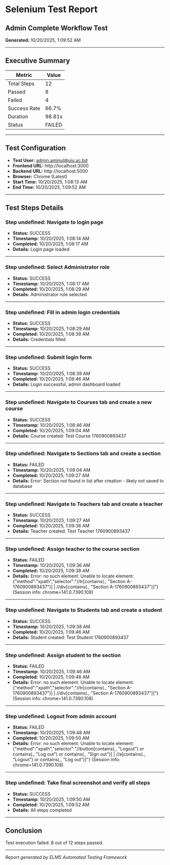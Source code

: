 # Selenium Test Report

## Admin Complete Workflow Test

**Generated:** 10/20/2025, 1:09:52 AM

---

## Executive Summary

| Metric | Value |
|--------|-------|
| Total Steps | 12 |
| Passed | 8 |
| Failed | 4 |
| Success Rate | 66.7% |
| Duration | 98.81s |
| Status | FAILED |

---

## Test Configuration

- **Test User:** admin.aminul@uiu.ac.bd
- **Frontend URL:** http://localhost:3000
- **Backend URL:** http://localhost:5000
- **Browser:** Chrome (Latest)
- **Start Time:** 10/20/2025, 1:08:13 AM
- **End Time:** 10/20/2025, 1:09:52 AM

---

## Test Steps Details


### Step undefined: Navigate to login page

- **Status:** SUCCESS
- **Timestamp:** 10/20/2025, 1:08:14 AM
- **Completed:** 10/20/2025, 1:08:17 AM
- **Details:** Login page loaded

---


### Step undefined: Select Administrator role

- **Status:** SUCCESS
- **Timestamp:** 10/20/2025, 1:08:17 AM
- **Completed:** 10/20/2025, 1:08:29 AM
- **Details:** Administrator role selected

---


### Step undefined: Fill in admin login credentials

- **Status:** SUCCESS
- **Timestamp:** 10/20/2025, 1:08:29 AM
- **Completed:** 10/20/2025, 1:08:39 AM
- **Details:** Credentials filled

---


### Step undefined: Submit login form

- **Status:** SUCCESS
- **Timestamp:** 10/20/2025, 1:08:39 AM
- **Completed:** 10/20/2025, 1:08:46 AM
- **Details:** Login successful, admin dashboard loaded

---


### Step undefined: Navigate to Courses tab and create a new course

- **Status:** SUCCESS
- **Timestamp:** 10/20/2025, 1:08:46 AM
- **Completed:** 10/20/2025, 1:09:04 AM
- **Details:** Course created: Test Course 1760900893437

---


### Step undefined: Navigate to Sections tab and create a section

- **Status:** FAILED
- **Timestamp:** 10/20/2025, 1:09:04 AM
- **Completed:** 10/20/2025, 1:09:27 AM
- **Details:** Error: Section not found in list after creation - likely not saved to database

---


### Step undefined: Navigate to Teachers tab and create a teacher

- **Status:** SUCCESS
- **Timestamp:** 10/20/2025, 1:09:27 AM
- **Completed:** 10/20/2025, 1:09:36 AM
- **Details:** Teacher created: Test Teacher 1760900893437

---


### Step undefined: Assign teacher to the course section

- **Status:** FAILED
- **Timestamp:** 10/20/2025, 1:09:36 AM
- **Completed:** 10/20/2025, 1:09:38 AM
- **Details:** Error: no such element: Unable to locate element: {"method":"xpath","selector":"//tr[contains(., "Section A-1760900893437")] | //div[contains(., "Section A-1760900893437")]"}
  (Session info: chrome=141.0.7390.108)

---


### Step undefined: Navigate to Students tab and create a student

- **Status:** SUCCESS
- **Timestamp:** 10/20/2025, 1:09:38 AM
- **Completed:** 10/20/2025, 1:09:46 AM
- **Details:** Student created: Test Student 1760900893437

---


### Step undefined: Assign student to the section

- **Status:** FAILED
- **Timestamp:** 10/20/2025, 1:09:46 AM
- **Completed:** 10/20/2025, 1:09:48 AM
- **Details:** Error: no such element: Unable to locate element: {"method":"xpath","selector":"//tr[contains(., "Section A-1760900893437")] | //div[contains(., "Section A-1760900893437")]"}
  (Session info: chrome=141.0.7390.108)

---


### Step undefined: Logout from admin account

- **Status:** FAILED
- **Timestamp:** 10/20/2025, 1:09:48 AM
- **Completed:** 10/20/2025, 1:09:50 AM
- **Details:** Error: no such element: Unable to locate element: {"method":"xpath","selector":"//button[contains(., "Logout") or contains(., "Log out") or contains(., "Sign out")] | //a[contains(., "Logout") or contains(., "Log out")]"}
  (Session info: chrome=141.0.7390.108)

---


### Step undefined: Take final screenshot and verify all steps

- **Status:** SUCCESS
- **Timestamp:** 10/20/2025, 1:09:50 AM
- **Completed:** 10/20/2025, 1:09:52 AM
- **Details:** All steps completed

---


## Conclusion

Test execution failed. 8 out of 12 steps passed.

---

*Report generated by ELMS Automated Testing Framework*
